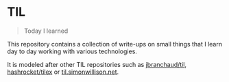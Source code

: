 # TIL

> Today I learned

This repository contains a collection of write-ups on small things that I learn day to day working with various technologies.

It is modeled after other TIL repositories such as [jbranchaud/til](https://github.com/jbranchaud/til), [hashrocket/tilex](https://github.com/hashrocket/tilex) or [til.simonwillison.net](https://til.simonwillison.net/).
